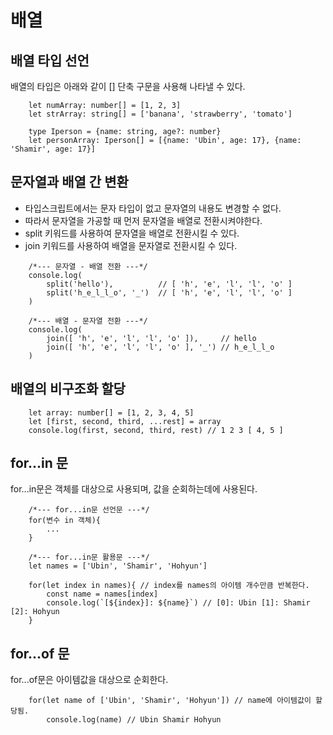 # 배열

## 배열 타입 선언 

<p>배열의 타입은 아래와 같이 [] 단축 구문을 사용해 나타낼 수 있다.</p>

```TS
    let numArray: number[] = [1, 2, 3]
    let strArray: string[] = ['banana', 'strawberry', 'tomato']

    type Iperson = {name: string, age?: number}
    let personArray: Iperson[] = [{name: 'Ubin', age: 17}, {name: 'Shamir', age: 17}]
```

## 문자열과 배열 간 변환
- 타입스크립트에서는 문자 타입이 없고 문자열의 내용도 변경할 수 없다.
- 따라서 문자열을 가공할 때 먼저 문자열을 배열로 전환시켜야한다.
- split 키워드를 사용하여 문자열을 배열로 전환시킬 수 있다.
- join 키워드를 사용하여 배열을 문자열로 전환시킬 수 있다.

```TS
    /*--- 문자열 - 배열 전환 ---*/
    console.log(
        split('hello'),          // [ 'h', 'e', 'l', 'l', 'o' ]
        split('h_e_l_l_o', '_')  // [ 'h', 'e', 'l', 'l', 'o' ]
    )
```
```TS
    /*--- 배열 - 문자열 전환 ---*/
    console.log(
        join([ 'h', 'e', 'l', 'l', 'o' ]),     // hello
        join([ 'h', 'e', 'l', 'l', 'o' ], '_') // h_e_l_l_o
    )
```

## 배열의 비구조화 할당

```TS
    let array: number[] = [1, 2, 3, 4, 5]
    let [first, second, third, ...rest] = array
    console.log(first, second, third, rest) // 1 2 3 [ 4, 5 ]
```

## for...in 문
<p>for...in문은 객체를 대상으로 사용되며, 값을 순회하는데에 사용된다.</p>

```TS
    /*--- for...in문 선언문 ---*/
    for(변수 in 객체){
        ...
    }
```
```TS
    /*--- for...in문 활용문 ---*/
    let names = ['Ubin', 'Shamir', 'Hohyun']

    for(let index in names){ // index를 names의 아이템 개수만큼 반복한다. 
        const name = names[index]
        console.log(`[${index}]: ${name}`) // [0]: Ubin [1]: Shamir [2]: Hohyun
    }
```

## for...of 문
<p>for...of문은 아이템값을 대상으로 순회한다.</p>

```TS
    for(let name of ['Ubin', 'Shamir', 'Hohyun']) // name에 아이템값이 할당됨.
        console.log(name) // Ubin Shamir Hohyun
```